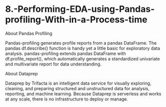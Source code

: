 # 8.-Performing-EDA-using-Pandas-profiling-With-in-a-Process-time

About Pandas Profiling

Pandas-profiling generates profile reports from a pandas DataFrame. The pandas df.describe() function is handy yet a little basic for exploratory data analysis. pandas-profiling extends pandas DataFrame with df.profile_report(), which automatically generates a standardized univariate and multivariate report for data understanding.

About Dataprep

Dataprep by Trifacta is an intelligent data service for visually exploring, cleaning, and preparing structured and unstructured data for analysis, reporting, and machine learning. Because Dataprep is serverless and works at any scale, there is no infrastructure to deploy or manage.
